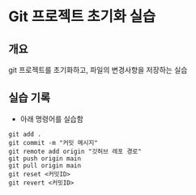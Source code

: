 # Git 프로젝트 초기화 실습

## 개요

git 프로젝트를 초기화하고, 파일의 변경사항을 저장하는 실습

## 실습 기록

- 아래 명령어를 실습함

```
git add .
git commit -m "커밋 메시지"
git remote add origin "깃허브 레포 경로"
git push origin main
git pull origin main
git reset <커밋ID>
git revert <커밋ID>
```
